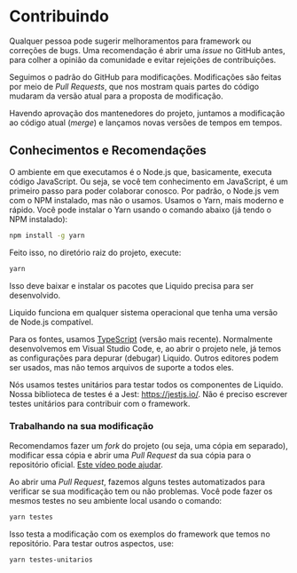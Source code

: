 # Contribuindo

Qualquer pessoa pode sugerir melhoramentos para framework ou correções de bugs. Uma recomendação é abrir uma _issue_ no GitHub antes, para colher a opinião da comunidade e evitar rejeições de contribuições.

Seguimos o padrão do GitHub para modificações. Modificações são feitas por meio de _Pull Requests_, que nos mostram quais partes do código mudaram da versão atual para a proposta de modificação.

Havendo aprovação dos mantenedores do projeto, juntamos a modificação ao código atual (_merge_) e lançamos novas versões de tempos em tempos.

## Conhecimentos e Recomendações

O ambiente em que executamos é o Node.js que, basicamente, executa código JavaScript. Ou seja, se você tem conhecimento em JavaScript, é um primeiro passo para poder colaborar conosco. Por padrão, o Node.js vem com o NPM instalado, mas não o usamos. Usamos o Yarn, mais moderno e rápido. Você pode instalar o Yarn usando o comando abaixo (já tendo o NPM instalado):

```bash
npm install -g yarn
```

Feito isso, no diretório raiz do projeto, execute:

```bash
yarn
```

Isso deve baixar e instalar os pacotes que Liquido precisa para ser desenvolvido.

Liquido funciona em qualquer sistema operacional que tenha uma versão de Node.js compatível.

Para os fontes, usamos [TypeScript](https://www.typescriptlang.org/) (versão mais recente). Normalmente desenvolvemos em Visual Studio Code, e, ao abrir o projeto nele, já temos as configurações para depurar (debugar) Liquido. Outros editores podem ser usados, mas não temos arquivos de suporte a todos eles.

Nós usamos testes unitários para testar todos os componentes de Liquido. Nossa biblioteca de testes é a Jest: https://jestjs.io/. Não é preciso escrever testes unitários para contribuir com o framework.

### Trabalhando na sua modificação

Recomendamos fazer um _fork_ do projeto (ou seja, uma cópia em separado), modificar essa cópia e abrir uma _Pull Request_ da sua cópia para o repositório oficial. [Este vídeo pode ajudar](https://www.youtube.com/watch?v=l1rwvDvD1og).

Ao abrir uma _Pull Request_, fazemos alguns testes automatizados para verificar se sua modificação tem ou não problemas. Você pode fazer os mesmos testes no seu ambiente local usando o comando:

```bash
yarn testes
```

Isso testa a modificação com os exemplos do framework que temos no repositório. Para testar outros aspectos, use:

```bash
yarn testes-unitarios
```
